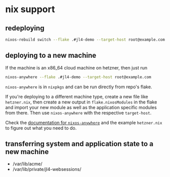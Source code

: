 # nix support

## redeploying

```sh
nixos-rebuild switch --flake .#jl4-demo --target-host root@example.com
```

## deploying to a new machine

If the machine is an x86_64 cloud machine on hetzner, then just run

```sh
nixos-anywhere --flake .#jl4-demo --target-host root@example.com
```

`nixos-anywhere` is in `nixpkgs` and can be run directly from repo's flake.

If you're deploying to a different machine type, create a new file like `hetzner.nix`, then
create a new output in `flake.nixosModules` in the flake and import your new module as well
as the application specific modules from there. Then use `nixos-anywhere` with the respective
`target-host`.

Check the [documentation for `nixos-anywhere`](https://github.com/nix-community/nixos-anywhere)
and the example `hetzner.nix` to figure out what you need to do.

## transferring system and application state to a new machine

- /var/lib/acme/
- /var/lib/private/jl4-websessions/
